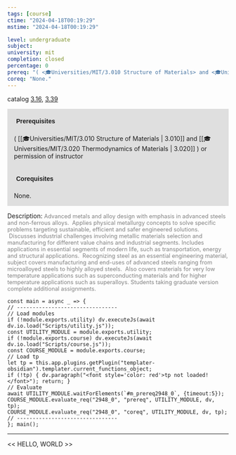 ```yaml
---
tags: [course]
ctime: "2024-04-18T00:19:29"
mstime: "2024-04-18T00:19:29"

level: undergraduate
subject: 
university: mit
completion: closed
percentage: 0
prereq: "( <🎓Universities/MIT/3.010 Structure of Materials> and <🎓Universities/MIT/3.020 Thermodynamics of Materials> ) or permission of instructor"
coreq: "None."
---
```


catalog [3.16](http://student.mit.edu/catalog/m3a.html#3.16), [3.39](http://student.mit.edu/catalog/m3a.html#3.39)

<span style="display: block; padding: 15px; background-color: rgb(100, 100, 100, 0.2);"><font id="m_prereq2948_0" style="display: block; font-family: Arial, sans-serif; font-weight: bold; padding: 5px">Prerequisites</font><br><span id="prereq2948_0">( [[🎓Universities/MIT/3.010 Structure of Materials | 3.010]] and [[🎓Universities/MIT/3.020 Thermodynamics of Materials | 3.020]] ) or permission of instructor</span></span>
<span style="display: block; padding: 15px; background-color: rgb(100, 100, 100, 0.2);"><font id="m_coreq2948_0" style="display: block; font-family: Arial, sans-serif; font-weight: bold; padding: 5px">Corequisites</font><br><span id="coreq2948_0">None.</span></span>

<font style="">Description:</font>
<font style="color: grey; font-size: 0.8rem;">Advanced metals and alloy design with emphasis in advanced steels and non-ferrous alloys.  Applies physical metallurgy concepts to solve specific problems targeting sustainable, efficient and safer engineered solutions.  Discusses industrial challenges involving metallic materials selection and manufacturing for different value chains and industrial segments. Includes applications in essential segments of modern life, such as transportation, energy and structural applications.  Recognizing steel as an essential engineering material, subject covers manufacturing and end-uses of advanced steels ranging from microalloyed steels to highly alloyed steels.  Also covers materials for very low temperature applications such as superconducting materials and for higher temperature applications such as superalloys. Students taking graduate version complete additional assignments.</font>

```dataviewjs
const main = async _ => {
// --------------------------------
// Load modules
if (!module.exports.utility) dv.executeJs(await dv.io.load("Scripts/utility.js"));
const UTILITY_MODULE = module.exports.utility;
if (!module.exports.course) dv.executeJs(await dv.io.load("Scripts/course.js"));
const COURSE_MODULE = module.exports.course;
// Load tp
let tp = this.app.plugins.getPlugin("templater-obsidian").templater.current_functions_object;
if (!tp) { dv.paragraph("<font style='color: red'>tp not loaded!</font>"); return; }
// Evaluate
await UTILITY_MODULE.waitForElements(`#m_prereq2948_0`, {timeout:5});
COURSE_MODULE.evaluate_req("2948_0", "prereq", UTILITY_MODULE, dv, tp);
COURSE_MODULE.evaluate_req("2948_0", "coreq", UTILITY_MODULE, dv, tp);
// --------------------------------
}; main();
```

---

<< HELLO, WORLD >>
